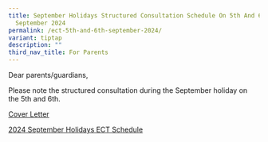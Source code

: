 ```yaml
---
title: September Holidays Structured Consultation Schedule On 5th And 6th
  September 2024
permalink: /ect-5th-and-6th-september-2024/
variant: tiptap
description: ""
third_nav_title: For Parents
---
```

<p>Dear parents/guardians,</p>
<p>Please note the structured consultation during the September holiday on
the 5th and 6th.</p>
<p><a href="/files/Cover_Page_Letter.pdf" rel="noopener nofollow" target="_blank">Cover Letter</a>
</p>
<p><a href="/files/2024_September_Holidays_ECT_Schedule.pdf" rel="noopener noreferrer nofollow" target="_blank">2024 September Holidays ECT Schedule</a>
</p>